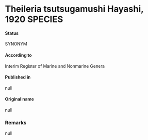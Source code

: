 # Theileria tsutsugamushi Hayashi, 1920 SPECIES

#### Status
SYNONYM

#### According to
Interim Register of Marine and Nonmarine Genera

#### Published in
null

#### Original name
null

### Remarks
null